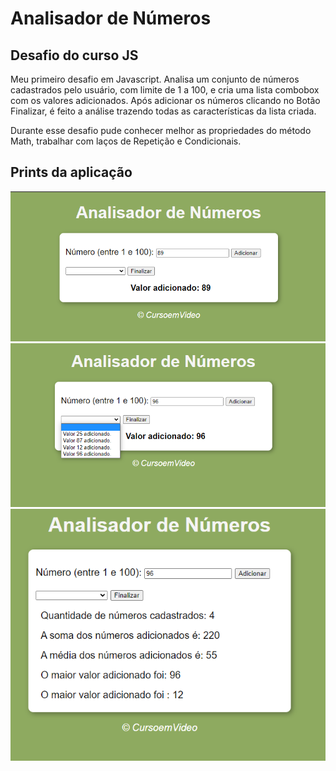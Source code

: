 # Analisador de Números

## Desafio do curso JS

Meu primeiro desafio em Javascript.
Analisa um conjunto de números cadastrados pelo usuário, com limite de 1 a 100, e cria uma lista combobox com os valores adicionados.
Após adicionar os números clicando no Botão Finalizar, é feito a análise trazendo todas as características da lista criada.

Durante esse desafio pude conhecer melhor as propriedades do método Math, trabalhar com laços de Repetição e Condicionais.

## Prints da aplicação

<img src="printPage/printListaNumeros.png">

<img src="printPage/printListaNumerosCombobox.png">

<img src="printPage/printListaNumerosComboboxAnalisada.png">
